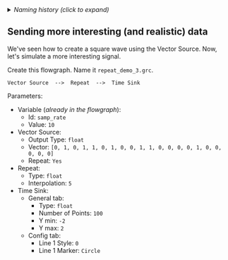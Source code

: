 <details><summary><i>Naming history (click to expand)</i></summary>
<pre>
2022 Oct 11: 056-Sample-Rates-7.md
2022 Oct 27: 056-Sample-Rates-7-RealisticData.md
2023 May 22: 026_Sample_Rates_RealisticData.md
</pre>
</details>

## Sending more interesting (and realistic) data

We've seen how to create a square wave using the Vector Source. Now, let's simulate a more interesting signal.

Create this flowgraph. Name it `repeat_demo_3.grc`.

```
Vector Source  -->  Repeat  -->  Time Sink
```

Parameters:  
- Variable (_already in the flowgraph_):
  - Id: `samp_rate`
  - Value: `10`
- Vector Source:
  - Output Type: `float`
  - Vector: `[0, 1, 0, 1, 1, 0, 1, 0, 0, 1, 1, 0, 0, 0, 0, 1, 0, 0, 0, 0, 0]`
  - Repeat: `Yes`
- Repeat:
  - Type: `float`
  - Interpolation: `5`
- Time Sink:
  - General tab:
    - Type: `float`
    - Number of Points: `100`
    - Y min: `-2`
    - Y max: `2`
  - Config tab:
    - Line 1 Style: `0`
    - Line 1 Marker: `Circle`
